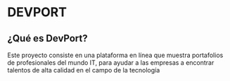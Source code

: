 # DEVPORT 
## ¿Qué es DevPort?
Este proyecto consiste en una plataforma en línea que muestra portafolios de profesionales del mundo IT, para ayudar a las empresas a encontrar talentos de alta calidad en el campo de la tecnología
